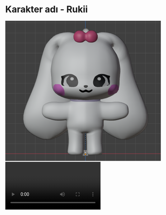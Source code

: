 # Karakter adı - Rukii

![Design preview for the Interactive card details form coding challenge](./img/ruki_front.png)
![Design preview for the Interactive card details form coding challenge](./img/rukiiVideo.mp4)